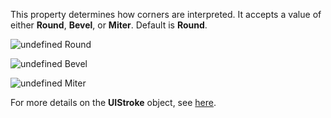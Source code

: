 This property determines how corners are interpreted. It accepts a value
of either **Round**, **Bevel**, or **Miter**. Default is **Round**.

![undefined](https://prod.docsiteassets.roblox.com/assets/legacy/Outline-Corner-Round.png)
Round

![undefined](https://prod.docsiteassets.roblox.com/assets/legacy/Outline-Corner-Bevel.png)
Bevel

![undefined](https://prod.docsiteassets.roblox.com/assets/legacy/Outline-Corner-Miter.png)
Miter

For more details on the **UIStroke** object, see [here](https://create.roblox.com/docs/ui/layout-and-appearance#uistroke).